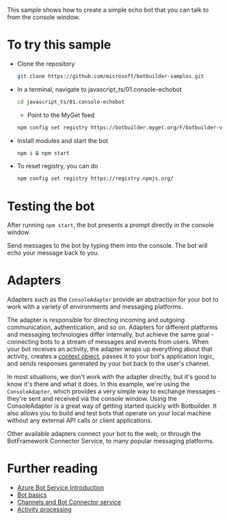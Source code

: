 This sample shows how to create a simple echo bot that you can talk to from the console window.

# To try this sample
- Clone the repository
    ```bash
    git clone https://github.com/microsoft/botbuilder-samples.git
    ```
- In a terminal, navigate to javascript_ts/01.console-echobot
    ```bash
    cd javascript_ts/01.console-echobot
    ```
    - Point to the MyGet feed 
    ```bash
    npm config set registry https://botbuilder.myget.org/F/botbuilder-v4-js-daily/npm/
    ```
- Install modules and start the bot
    ```bash
    npm i & npm start
    ```
- To reset registry, you can do
    ```bash
    npm config set registry https://registry.npmjs.org/
    ```

# Testing the bot 

After running `npm start`, the bot presents a prompt directly in the console window.

Send messages to the bot by typing them into the console.  The bot will echo your message back to you.

# Adapters

Adapters such as the `ConsoleAdapter` provide an abstraction for your bot to work with a variety of environments and messaging platforms.

The adapter is responsible for directing incoming and outgoing communication, authentication, and so on. Adapters for different platforms and
messaging technologies differ internally, but achieve the same goal - connecting bots to a stream of messages and events from users. 
When your bot receives an activity, the adapter wraps up everything about that activity, creates a [context object](https://github.com/Microsoft/botbuilder-js/blob/master/doc/botbuilder/classes/botbuilder.turncontext.md), passes it to your bot's application logic,
and sends responses generated by your bot back to the user's channel.

In most situations, we don't work with the adapter directly, but it's good to know it's there and what it does. In this example, we're using the
`ConsoleAdapter`, which provides a very simple way to exchange messages - they're sent and received via the console window. Using the ConsoleAdapter
is a great way of getting started quickly with Botbuilder. It also allows you to build and test bots that operate on your local machine without any
external API calls or client applications.

Other available adapters connect your bot to the web, or through the BotFramework Connector Service, to many popular messaging platforms.

# Further reading
- [Azure Bot Service Introduction](https://docs.microsoft.com/en-us/azure/bot-service/bot-service-overview-introduction?view=azure-bot-service-4.0)
- [Bot basics](https://docs.microsoft.com/en-us/azure/bot-service/bot-builder-basics?view=azure-bot-service-4.0)
- [Channels and Bot Connector service](https://docs.microsoft.com/en-us/azure/bot-service/bot-concepts?view=azure-bot-service-4.0)
- [Activity processing](https://docs.microsoft.com/en-us/azure/bot-service/bot-builder-concept-activity-processing?view=azure-bot-service-4.0)